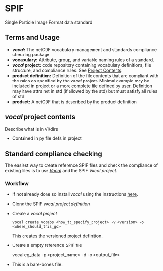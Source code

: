 # SPIF
Single Particle Image Format data standard

## Terms and Usage

  - ***vocal*:** The netCDF vocabulary management and standards compliance checking package
  - **vocabulary:** Attribute, group, and variable naming rules of a standard.  
  - ***vocal* project:** code repository containing vocabulary definitions, file structure, and compliance rules. See [Project Contents](#project-contents).  
  - **product definition:** Definition of the file contents that are compliant with the rules as specified by the *vocal* project. Minimal example may be included in project or a more complete file defined by user. Definition may have attrs not in std (if allowed by the std) but must satisfy all rules of std  
  - **product:** A netCDF that is described by the product definition

## *vocal* project contents
  Describe what is in v1/dirs
   
   + Contained in py file defs in project

## Standard compliance checking
The easiest way to create reference SPIF files and check the compliance of existing files is to use *[Vocal](https://github.com/FAAM-146/vocal)* and the SPIF *Vocal project*.

### Workflow

* If not already done so install *vocal* using the instructions [here](https://github.com/FAAM-146/vocal).
* Clone the SPIF *vocal project definition*
* Create a *vocal project*

      vocal create_vocabs <how_to_specify_project> -v <version> -o <where_should_this_go>
  
  This creates the versioned project definition.
* Create a empty reference SPIF file

    vocal eg_data -p <project_name> -d <definition> -o <output_file>

* This is a bare-bones file.

